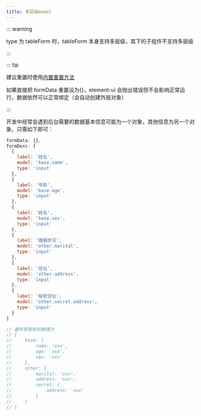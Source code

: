 ```yaml
---
title: 多层级model
---
```


::: warning

type 为 tableForm 时，tableForm 本身支持多层级，其下的子组件不支持多层级

:::

::: tip

建议重置时使用[内置重置方法](/views/guide/form-methods.html#resetfields)

如果直接把 formData 重置设为{}，element-ui 会抛出错误但不会影响正常运行，数据依然可以正常绑定（会自动创建外层对象）

:::

开发中经常会遇到后台需要的数据基本信息可能为一个对象，其他信息为另一个对象，只需如下即可：

```js
formData: {},
formDesc: [
  {
    label: '姓名',
    model: 'base.name',
    type: 'input'
  },
  {
    label: '年龄',
    model: 'base.age',
    type: 'input'
  },
  {
    label: '姓名',
    model: 'base.sex',
    type: 'input'
  },
  {
    label: '婚姻状况',
    model: 'other.marital',
    type: 'input'
  },
  {
    label: '住址',
    model: 'other.address',
    type: 'input'
  },
  {
    label: '秘密住址',
    model: 'other.secret.address',
    type: 'input'
  }
]

// 最终获取到的数据为
// {
//     base: {
//         name: 'xxx',
//         age: 'xxx',
//         sex: 'xxx'
//     },
//     other: {
//         marital: 'xxx',
//         address: 'xxx',
//         secret: {
//             address: 'xxx'
//         }
//     }
// }
```
